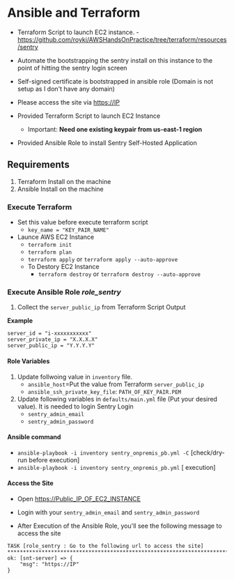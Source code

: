 # Ansible and Terraform

- Terraform Script to launch EC2 instance. - <https://github.com/royki/AWSHandsOnPractice/tree/terraform/resources/sentry>
- Automate the bootstrapping the sentry install on this instance to the point of hitting the sentry login screen
- Self-signed certificate is bootstrapped in ansible role (Domain is not setup as I don't have any domain)
- Please access the site via <https://IP>

- Provided Terraform Script to launch EC2 Instance
  - Important: **Need one existing keypair from us-east-1 region**
- Provided Ansible Role to install Sentry Self-Hosted Application

## Requirements

1. Terraform Install on the machine
2. Ansible Install on the machine

### Execute Terraform

- Set this value before execute terraform script
  - `key_name = "KEY_PAIR_NAME"`
- Launce AWS EC2 Instance
  - `terraform init`
  - `terraform plan`
  - `terraform apply` or `terraform apply --auto-approve`
  - To Destory EC2 Instance
    - `terraform destroy` or `terraform destroy --auto-approve`

### Execute Ansible Role *role_sentry*

1. Collect the `server_public_ip` from Terraform Script Output

**Example**

```shell
server_id = "i-xxxxxxxxxxx"
server_private_ip = "X.X.X.X"
server_public_ip = "Y.Y.Y.Y"
```

#### Role Variables

1. Update follwoing value in `inventory` file.
   - `ansible_host`=Put the value from Terraform `server_public_ip`
   - `ansible_ssh_private_key_file`: `PATH_OF_KEY_PAIR.PEM`
2. Update following variables in `defaults/main.yml` file (Put your desired value). It is needed to login Sentry Login
   - `sentry_admin_email`
   - `sentry_admin_password`

#### Ansible command

- `ansible-playbook -i inventory sentry_onpremis_pb.yml -C` [check/dry-run before execution]
- `ansible-playbook -i inventory sentry_onpremis_pb.yml` [ execution]

#### Access the Site

- Open <https://Public_IP_OF_EC2_INSTANCE>
- Login with your `sentry_admin_email` and `sentry_admin_password`

- After Execution of the Ansible Role, you'll see the following message to access the site
  
```shell
TASK [role_sentry : Go to the following url to access the site] **************************************************************************************************************************
ok: [snt-server] => {
    "msg": "https://IP"
}

```
